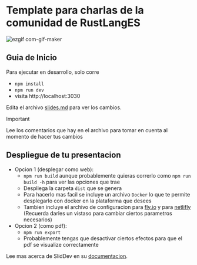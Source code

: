 # Template para charlas de la comunidad de RustLangES
![ezgif com-gif-maker](https://github.com/RustLangES/template_presentations/assets/56278796/0ab6cd23-86fa-4dea-af26-b8d93ef99c23)

## Guia de Inicio
Para ejecutar en desarrollo, solo corre

- `npm install`
- `npm run dev`
- visita http://localhost:3030

Edita el archivo [slides.md](./slides.md) para ver los cambios.

> [!IMPORTANT]
> Lee los comentarios que hay en el archivo para tomar en cuenta al momento de hacer tus cambios

## Despliegue de tu presentacion
- Opcion 1 (desplegar como web):
    - `npm run build` aunque probablemente quieras correrlo como `npm run build -h` para ver las opciones que trae
    - Despliega la carpeta `dist` que se genera
    - Para hacerlo mas facil se incluye un archivo `Docker` lo que te permite desplegarlo con docker en la plataforma que desees
    - Tambien incluye el archivo de configuracion para [fly.io](https://fly.io) y para [netlifly](https://netlifly.com) (Recuerda darles un vistaso para cambiar ciertos parametros necesarios)
- Opcion 2 (como pdf):
    - `npm run export`
    - Probablemente tengas que desactivar ciertos efectos para que el pdf se visualize correctamente

Lee mas acerca de SlidDev en su [documentacion](https://sli.dev/).
